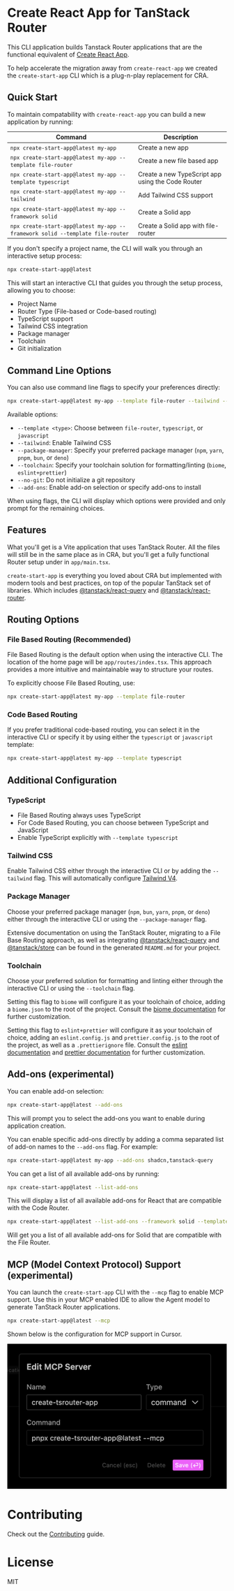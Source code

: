 # Create React App for TanStack Router

This CLI application builds Tanstack Router applications that are the functional equivalent of [Create React App](https://create-react-app.dev/).

To help accelerate the migration away from `create-react-app` we created the `create-start-app` CLI which is a plug-n-play replacement for CRA.

## Quick Start

To maintain compatability with `create-react-app` you can build a new application by running:

| Command                                                                          | Description                                       |
| -------------------------------------------------------------------------------- | ------------------------------------------------- |
| `npx create-start-app@latest my-app`                                             | Create a new app                                  |
| `npx create-start-app@latest my-app --template file-router`                      | Create a new file based app                       |
| `npx create-start-app@latest my-app --template typescript`                       | Create a new TypeScript app using the Code Router |
| `npx create-start-app@latest my-app --tailwind`                                  | Add Tailwind CSS support                          |
| `npx create-start-app@latest my-app --framework solid`                           | Create a Solid app                                |
| `npx create-start-app@latest my-app --framework solid --template file-router`    | Create a Solid app with file-router               |

If you don't specify a project name, the CLI will walk you through an interactive setup process:

```bash
npx create-start-app@latest
```

This will start an interactive CLI that guides you through the setup process, allowing you to choose:

- Project Name
- Router Type (File-based or Code-based routing)
- TypeScript support
- Tailwind CSS integration
- Package manager
- Toolchain
- Git initialization

## Command Line Options

You can also use command line flags to specify your preferences directly:

```bash
npx create-start-app@latest my-app --template file-router --tailwind --package-manager pnpm
```

Available options:

- `--template <type>`: Choose between `file-router`, `typescript`, or `javascript`
- `--tailwind`: Enable Tailwind CSS
- `--package-manager`: Specify your preferred package manager (`npm`, `yarn`, `pnpm`, `bun`, or `deno`)
- `--toolchain`: Specify your toolchain solution for formatting/linting (`biome`, `eslint+prettier`)
- `--no-git`: Do not initialize a git repository
- `--add-ons`: Enable add-on selection or specify add-ons to install

When using flags, the CLI will display which options were provided and only prompt for the remaining choices.

## Features

What you'll get is a Vite application that uses TanStack Router. All the files will still be in the same place as in CRA, but you'll get a fully functional Router setup under in `app/main.tsx`.

`create-start-app` is everything you loved about CRA but implemented with modern tools and best practices, on top of the popular TanStack set of libraries. Which includes [@tanstack/react-query](https://tanstack.com/query/latest) and [@tanstack/react-router](https://tanstack.com/router/latest).

## Routing Options

### File Based Routing (Recommended)

File Based Routing is the default option when using the interactive CLI. The location of the home page will be `app/routes/index.tsx`. This approach provides a more intuitive and maintainable way to structure your routes.

To explicitly choose File Based Routing, use:

```bash
npx create-start-app@latest my-app --template file-router
```

### Code Based Routing

If you prefer traditional code-based routing, you can select it in the interactive CLI or specify it by using either the `typescript` or `javascript` template:

```bash
npx create-start-app@latest my-app --template typescript
```

## Additional Configuration

### TypeScript

- File Based Routing always uses TypeScript
- For Code Based Routing, you can choose between TypeScript and JavaScript
- Enable TypeScript explicitly with `--template typescript`

### Tailwind CSS

Enable Tailwind CSS either through the interactive CLI or by adding the `--tailwind` flag. This will automatically configure [Tailwind V4](https://tailwindcss.com/).

### Package Manager

Choose your preferred package manager (`npm`, `bun`, `yarn`, `pnpm`, or `deno`) either through the interactive CLI or using the `--package-manager` flag.

Extensive documentation on using the TanStack Router, migrating to a File Base Routing approach, as well as integrating [@tanstack/react-query](https://tanstack.com/query/latest) and [@tanstack/store](https://tanstack.com/store/latest) can be found in the generated `README.md` for your project.

### Toolchain

Choose your preferred solution for formatting and linting either through the interactive CLI or using the `--toolchain` flag.

Setting this flag to `biome` will configure it as your toolchain of choice, adding a `biome.json` to the root of the project. Consult the [biome documentation](https://biomejs.dev/guides/getting-started/) for further customization.

Setting this flag to `eslint+prettier` will configure it as your toolchain of choice, adding an `eslint.config.js` and `prettier.config.js` to the root of the project, as well as a `.prettierignore` file. Consult the [eslint documentation](https://eslint.org/docs/latest/) and [prettier documentation](https://prettier.io/docs/) for further customization.

## Add-ons (experimental)

You can enable add-on selection:

```bash
npx create-start-app@latest --add-ons
```

This will prompt you to select the add-ons you want to enable during application creation.

You can enable specific add-ons directly by adding a comma separated list of add-on names to the `--add-ons` flag. For example:

```bash
npx create-start-app@latest my-app --add-ons shadcn,tanstack-query
```

You can get a list of all available add-ons by running:

```bash
npx create-start-app@latest --list-add-ons
```

This will display a list of all available add-ons for React that are compatible with the Code Router.

```bash
npx create-start-app@latest --list-add-ons --framework solid --template file-router
```

Will get you a list of all available add-ons for Solid that are compatible with the File Router.

## MCP (Model Context Protocol) Support (experimental)

You can launch the `create-start-app` CLI with the `--mcp` flag to enable MCP support. Use this in your MCP enabled IDE to allow the Agent model to generate TanStack Router applications.

```bash
npx create-start-app@latest --mcp
```

Shown below is the configuration for MCP support in Cursor.

![MCP Configuration](./images/mcp-configuration.png)

# Contributing

Check out the [Contributing](CONTRIBUTING.md) guide.

# License

MIT
